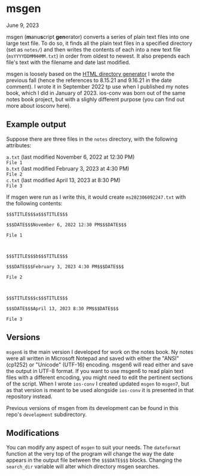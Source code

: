 # msgen
June 9, 2023

msgen (**m**anu**s**cript **gen**erator) converts a series of plain text files into one large text file. To do so, it finds all the plain text files in a specified directory (set as `notes/`) and then writes the contents of each into a new text file (`msYYYYDDMMHHMM.txt`) in order from oldest to newest. It also prepends each file's text with the filename and date last modified. 

msgen is loosely based on the [HTML directory generator](#) I wrote the previous fall (hence the references to 8.15.21 and 9.16.21 in the date comment). I wrote it in September 2022 tp use when I published my notes book, which I did in January of 2023. ios-conv was born out of the same notes book project, but with a slighly different purpose (you can find out more about iosconv here). 
## Example output
Suppose there are three files in the `notes` directory, with the following attributes:

`a.txt` (last modified November 6, 2022 at 12:30 PM)  
`File 1`  
`b.txt` (last modified February 3, 2023 at 4:30 PM)  
`File 2`  
`c.txt` (last modified April 13, 2023 at 8:30 PM)  
`File 3`

If msgen were run as I write this, it would create `ms202306092247.txt` with the following contents:

```
$$$TITLE$$$a$$$TITLE$$$

$$$DATE$$$November 6, 2022 12:30 PM$$$DATE$$$

File 1



$$$TITLE$$$b$$$TITLE$$$

$$$DATE$$$February 3, 2023 4:30 PM$$$DATE$$$

File 2



$$$TITLE$$$c$$$TITLE$$$

$$$DATE$$$April 13, 2023 8:30 PM$$$DATE$$$

File 3
```
## Versions
`msgen6` is the main version I developed for work on the notes book. Ny notes were all written in Microsoft Notepad and saved with either the "ANSI" (cp1252) or "Unicode" (UTF-16) encoding. msgen6 will read either and save the output in UTF-8 format. If you want to use msgen6 to read plain text files with a different encoding, you might need to edit the pertinent sections of the script. 
When I wrote `ios-conv` I created updated `msgen` to `msgen7`, but as that version is meant to be used alongside `ios-conv` it is presented in that repository instead.

Previous versions of msgen from its development can be found in this repo's `development` subdirectory.
## Modifications
You can modify any aspect of `msgen` to suit your needs. The `dateformat` function at the very top of the program will change the way the date appears in the output file between the `$$$DATE$$$` blocks. Changing the `search_dir` variable will alter which directory msgen searches. 
